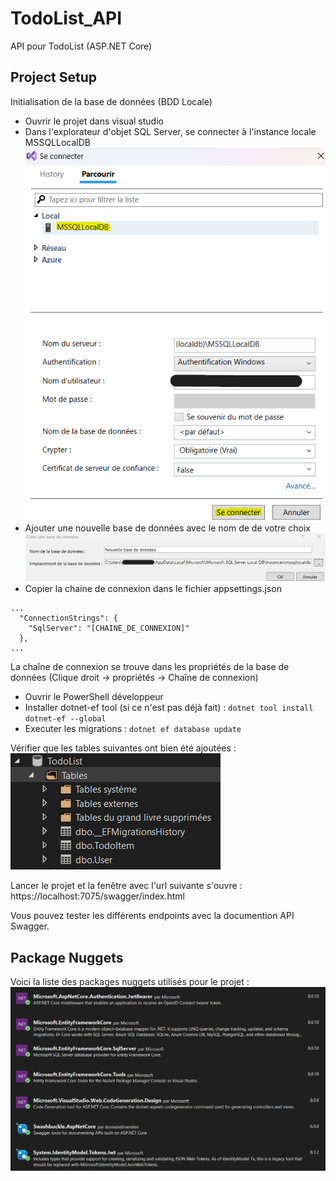 # TodoList_API
API pour TodoList (ASP.NET Core)

## Project Setup
Initialisation de la base de données (BDD Locale) 

- Ouvrir le projet dans visual studio
- Dans l'explorateur d'objet SQL Server, se connecter à l'instance locale MSSQLLocalDB
![Fenêtre de connexion SQL Server](./Pictures/InstanceLocaleBDD.png)
- Ajouter une nouvelle base de données avec le nom de de votre choix 
![Fenêtre de création BDD](./Pictures/NewBDD.png)
- Copier la chaine de connexion dans le fichier appsettings.json
```
...
  "ConnectionStrings": {
    "SqlServer": "[CHAINE_DE_CONNEXION]"
  },
...
```
La chaîne de connexion se trouve dans les propriétés de la base de données (Clique droit -> propriétés -> Chaîne de connexion)
- Ouvrir le PowerShell développeur
- Installer dotnet-ef tool (si ce n'est pas déjà fait) :
`dotnet tool install dotnet-ef --global`
- Executer les migrations :
`dotnet ef database update`

Vérifier que les tables suivantes ont bien été ajoutées : 
![Tables de la base de données](./Pictures/BDDTables.png)

Lancer le projet et la fenêtre avec l'url suivante s'ouvre : https://localhost:7075/swagger/index.html

Vous pouvez tester les différents endpoints avec la documention API Swagger.


## Package Nuggets
Voici la liste des packages nuggets utilisés pour le projet : 
![Liste des packages nuggets du projet](./Pictures/ListePackageNuggets.png)
